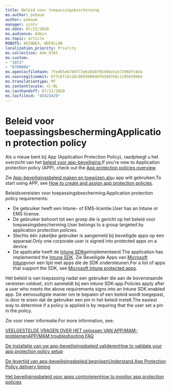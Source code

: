 ```yaml
---
title: Beleid voor toepassingsbescherming
ms.author: pebaum
author: pebaum
manager: scotv
ms.date: 07/22/2020
ms.audience: Admin
ms.topic: article
ROBOTS: NOINDEX, NOFOLLOW
localization_priority: Priority
ms.collection: Adm_O365
ms.custom:
- "1073"
- "6700006"
ms.openlocfilehash: 7fed65e6749f72e6264070b360a52e72968fc8da
ms.sourcegitcommit: 6f7cbf1dc28c0693009ddf03d9768c1c65018964
ms.translationtype: MT
ms.contentlocale: nl-NL
ms.lasthandoff: 07/22/2020
ms.locfileid: "45423429"
---
```

# <a name="application-protection-policy"></a><span data-ttu-id="600cc-102">Beleid voor toepassingsbescherming</span><span class="sxs-lookup"><span data-stu-id="600cc-102">Application protection policy</span></span>

<span data-ttu-id="600cc-103">Als u nieuw bent bij App (Application Protection Policy), raadpleegt u het overzicht van het [beleid voor app-beveiliging.](https://docs.microsoft.com/intune/apps/app-protection-policy)</span><span class="sxs-lookup"><span data-stu-id="600cc-103">If you're new to Application protection policy (APP), check out the [App protection policies overview](https://docs.microsoft.com/intune/apps/app-protection-policy).</span></span>

<span data-ttu-id="600cc-104">Zie [App-beveiligingsbeleid maken en toewijzen als](https://docs.microsoft.com/intune/app-protection-policies)u app wilt gebruiken.</span><span class="sxs-lookup"><span data-stu-id="600cc-104">To start using APP, see [How to create and assign app protection policies](https://docs.microsoft.com/intune/app-protection-policies).</span></span>

<span data-ttu-id="600cc-105">Beleidsvereisten voor toepassingsbescherming:</span><span class="sxs-lookup"><span data-stu-id="600cc-105">Application protection policy requirements:</span></span>

- <span data-ttu-id="600cc-106">De gebruiker heeft een Intune- of EMS-licentie.</span><span class="sxs-lookup"><span data-stu-id="600cc-106">User has an Intune or EMS license.</span></span>
- <span data-ttu-id="600cc-107">De gebruiker behoort tot een groep die is gericht op het beleid voor toepassingsbescherming.</span><span class="sxs-lookup"><span data-stu-id="600cc-107">User belongs to a group targeted by application protection policies.</span></span>
- <span data-ttu-id="600cc-108">Slechts één zakelijke gebruiker is aangemeld bij beveiligde apps op een apparaat.</span><span class="sxs-lookup"><span data-stu-id="600cc-108">Only one corporate user is signed into protected apps on a device.</span></span>
- <span data-ttu-id="600cc-109">De applicatie heeft de [Intune SDK](https://docs.microsoft.com/intune/app-sdk-get-started)geïmplementeerd.</span><span class="sxs-lookup"><span data-stu-id="600cc-109">The application has implemented the [Intune SDK](https://docs.microsoft.com/intune/app-sdk-get-started).</span></span> <span data-ttu-id="600cc-110">Zie Beveiligde Apps van [Microsoft Intune](https://docs.microsoft.com/intune/apps-supported-intune-apps)voor een lijst met apps die de SDK ondersteunen.</span><span class="sxs-lookup"><span data-stu-id="600cc-110">For a list of apps that support the SDK, see [Microsoft Intune protected apps](https://docs.microsoft.com/intune/apps-supported-intune-apps).</span></span>

<span data-ttu-id="600cc-111">Het beleid is van toepassing nadat een gebruiker die aan de bovenstaande vereisten voldoet, zich aanmeldt bij een intune SDK-app.</span><span class="sxs-lookup"><span data-stu-id="600cc-111">Policies apply after a user who meets the above requirements signs into an Intune SDK enabled app.</span></span> <span data-ttu-id="600cc-112">De eenvoudigste manier om te bepalen of een beleid wordt toegepast, is door te eisen dat de gebruiker een pin in het beleid instelt.</span><span class="sxs-lookup"><span data-stu-id="600cc-112">The easiest way to determine if a policy is applied is by requiring that the user set a pin in the policy.</span></span> 

<span data-ttu-id="600cc-113">Zie voor meer informatie:</span><span class="sxs-lookup"><span data-stu-id="600cc-113">For more information, see:</span></span>

[<span data-ttu-id="600cc-114">VEELGESTELDE VRAGEN OVER HET oplossen VAN APP/MAM-problemen</span><span class="sxs-lookup"><span data-stu-id="600cc-114">APP/MAM troubleshooting FAQ</span></span>](https://docs.microsoft.com/intune/apps/troubleshoot-mam)  

[<span data-ttu-id="600cc-115">De installatie van uw app-beveiligingsbeleid valideren</span><span class="sxs-lookup"><span data-stu-id="600cc-115">How to validate your app protection policy setup</span></span>](https://docs.microsoft.com/intune/app-protection-policies-validate)

[<span data-ttu-id="600cc-116">De levertijd van app-beveiligingsbeleid begrijpen</span><span class="sxs-lookup"><span data-stu-id="600cc-116">Understand App Protection Policy delivery timing</span></span>](https://docs.microsoft.com/intune/app-protection-policy-delivery)  

[<span data-ttu-id="600cc-117">Het beveiligingsbeleid voor apps controleren</span><span class="sxs-lookup"><span data-stu-id="600cc-117">How to monitor app protection policies</span></span>](https://docs.microsoft.com/intune/app-protection-policies-monitor)